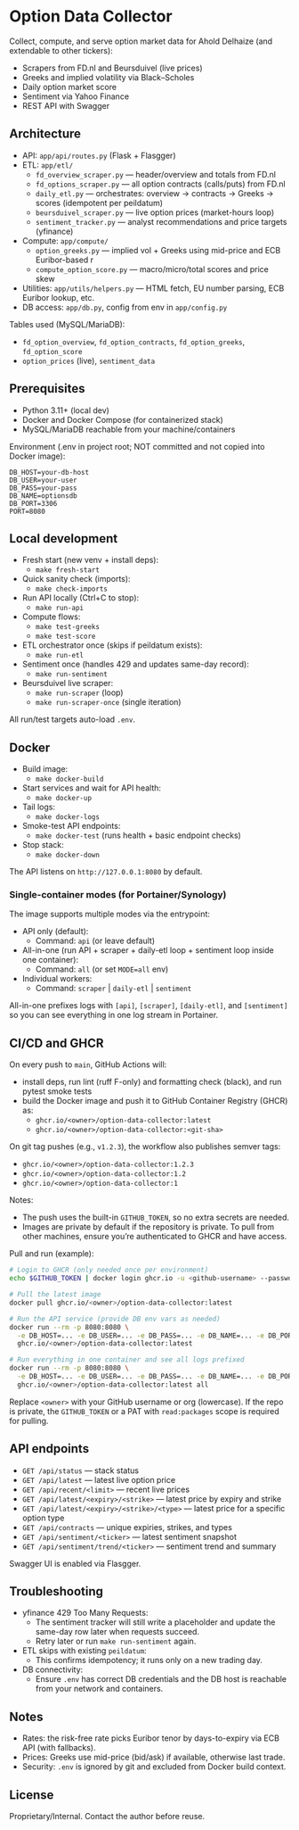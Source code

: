 # Option Data Collector

Collect, compute, and serve option market data for Ahold Delhaize (and extendable to other tickers):
- Scrapers from FD.nl and Beursduivel (live prices)
- Greeks and implied volatility via Black–Scholes
- Daily option market score
- Sentiment via Yahoo Finance
- REST API with Swagger

## Architecture

- API: `app/api/routes.py` (Flask + Flasgger)
- ETL: `app/etl/`
  - `fd_overview_scraper.py` — header/overview and totals from FD.nl
  - `fd_options_scraper.py` — all option contracts (calls/puts) from FD.nl
  - `daily_etl.py` — orchestrates: overview → contracts → Greeks → scores (idempotent per peildatum)
  - `beursduivel_scraper.py` — live option prices (market-hours loop)
  - `sentiment_tracker.py` — analyst recommendations and price targets (yfinance)
- Compute: `app/compute/`
  - `option_greeks.py` — implied vol + Greeks using mid-price and ECB Euribor-based r
  - `compute_option_score.py` — macro/micro/total scores and price skew
- Utilities: `app/utils/helpers.py` — HTML fetch, EU number parsing, ECB Euribor lookup, etc.
- DB access: `app/db.py`, config from env in `app/config.py`

Tables used (MySQL/MariaDB):
- `fd_option_overview`, `fd_option_contracts`, `fd_option_greeks`, `fd_option_score`
- `option_prices` (live), `sentiment_data`

## Prerequisites

- Python 3.11+ (local dev)
- Docker and Docker Compose (for containerized stack)
- MySQL/MariaDB reachable from your machine/containers

Environment (.env in project root; NOT committed and not copied into Docker image):

```
DB_HOST=your-db-host
DB_USER=your-user
DB_PASS=your-pass
DB_NAME=optionsdb
DB_PORT=3306
PORT=8080
```

## Local development

- Fresh start (new venv + install deps):
  - `make fresh-start`
- Quick sanity check (imports):
  - `make check-imports`
- Run API locally (Ctrl+C to stop):
  - `make run-api`
- Compute flows:
  - `make test-greeks`
  - `make test-score`
- ETL orchestrator once (skips if peildatum exists):
  - `make run-etl`
- Sentiment once (handles 429 and updates same-day record):
  - `make run-sentiment`
- Beursduivel live scraper:
  - `make run-scraper` (loop)
  - `make run-scraper-once` (single iteration)

All run/test targets auto-load `.env`.

## Docker

- Build image:
  - `make docker-build`
- Start services and wait for API health:
  - `make docker-up`
- Tail logs:
  - `make docker-logs`
- Smoke-test API endpoints:
  - `make docker-test` (runs health + basic endpoint checks)
- Stop stack:
  - `make docker-down`

The API listens on `http://127.0.0.1:8080` by default.

### Single-container modes (for Portainer/Synology)

The image supports multiple modes via the entrypoint:

- API only (default):
  - Command: `api` (or leave default)
- All-in-one (run API + scraper + daily-etl loop + sentiment loop inside one container):
  - Command: `all` (or set `MODE=all` env)
- Individual workers:
  - Command: `scraper` | `daily-etl` | `sentiment`

All-in-one prefixes logs with `[api]`, `[scraper]`, `[daily-etl]`, and `[sentiment]` so you can see everything in one log stream in Portainer.

## CI/CD and GHCR

On every push to `main`, GitHub Actions will:

- install deps, run lint (ruff F-only) and formatting check (black), and run pytest smoke tests
- build the Docker image and push it to GitHub Container Registry (GHCR) as:
  - `ghcr.io/<owner>/option-data-collector:latest`
  - `ghcr.io/<owner>/option-data-collector:<git-sha>`

On git tag pushes (e.g., `v1.2.3`), the workflow also publishes semver tags:

- `ghcr.io/<owner>/option-data-collector:1.2.3`
- `ghcr.io/<owner>/option-data-collector:1.2`
- `ghcr.io/<owner>/option-data-collector:1`

Notes:

- The push uses the built-in `GITHUB_TOKEN`, so no extra secrets are needed.
- Images are private by default if the repository is private. To pull from other machines, ensure you’re authenticated to GHCR and have access.

Pull and run (example):

```bash
# Login to GHCR (only needed once per environment)
echo $GITHUB_TOKEN | docker login ghcr.io -u <github-username> --password-stdin

# Pull the latest image
docker pull ghcr.io/<owner>/option-data-collector:latest

# Run the API service (provide DB env vars as needed)
docker run --rm -p 8080:8080 \
  -e DB_HOST=... -e DB_USER=... -e DB_PASS=... -e DB_NAME=... -e DB_PORT=3306 \
  ghcr.io/<owner>/option-data-collector:latest

# Run everything in one container and see all logs prefixed
docker run --rm -p 8080:8080 \
  -e DB_HOST=... -e DB_USER=... -e DB_PASS=... -e DB_NAME=... -e DB_PORT=3306 \
  ghcr.io/<owner>/option-data-collector:latest all
```

Replace `<owner>` with your GitHub username or org (lowercase). If the repo is private, the `GITHUB_TOKEN` or a PAT with `read:packages` scope is required for pulling.

## API endpoints

- `GET /api/status` — stack status
- `GET /api/latest` — latest live option price
- `GET /api/recent/<limit>` — recent live prices
- `GET /api/latest/<expiry>/<strike>` — latest price by expiry and strike
- `GET /api/latest/<expiry>/<strike>/<type>` — latest price for a specific option type
- `GET /api/contracts` — unique expiries, strikes, and types
- `GET /api/sentiment/<ticker>` — latest sentiment snapshot
- `GET /api/sentiment/trend/<ticker>` — sentiment trend and summary

Swagger UI is enabled via Flasgger.

## Troubleshooting

- yfinance 429 Too Many Requests:
  - The sentiment tracker will still write a placeholder and update the same-day row later when requests succeed.
  - Retry later or run `make run-sentiment` again.
- ETL skips with existing `peildatum`:
  - This confirms idempotency; it runs only on a new trading day.
- DB connectivity:
  - Ensure `.env` has correct DB credentials and the DB host is reachable from your network and containers.

## Notes

- Rates: the risk-free rate picks Euribor tenor by days-to-expiry via ECB API (with fallbacks).
- Prices: Greeks use mid-price (bid/ask) if available, otherwise last trade.
- Security: `.env` is ignored by git and excluded from Docker build context.

## License

Proprietary/Internal. Contact the author before reuse.